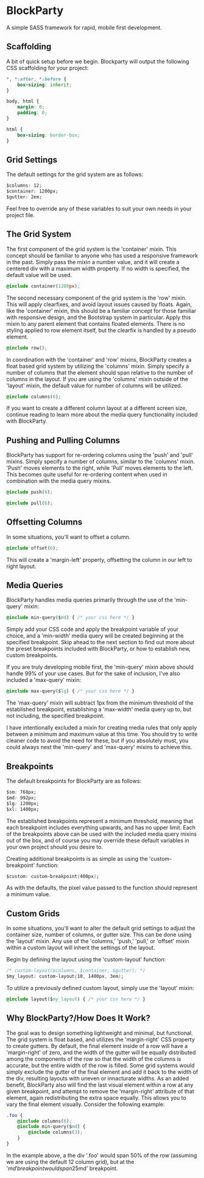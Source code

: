 # BlockParty
A simple SASS framework for rapid, mobile first development.

## Scaffolding

A bit of quick setup before we begin. Blockparty will output the following CSS scaffolding for your project:
```css
*, *:after, *:before {
	box-sizing: inherit;
}

body, html {
	margin: 0;
	padding: 0;
}

html {
	box-sizing: border-box;
}
```
## Grid Settings
The default settings for the grid system are as follows:
```css
$columns: 12;
$container: 1200px;
$gutter: 2em;
```
Feel free to override any of these variables to suit your own needs in your project file.
## The Grid System
The first component of the grid system is the 'container' mixin. This concept should be familiar to anyone who has used a responsive framework in the past. Simply pass the mixin a number value, and it will create a centered div with a maximum width property. If no width is specified, the default value will be used.
```css
@include container(1200px);
```

The second necessary component of the grid system is the 'row' mixin. This will apply clearfixes, and avoid layout issues caused by floats. Again, like the 'container' mixin, this should be a familiar concept for those familiar with responsive design, and the Bootstrap system in particular. Apply this mixin to any parent element that contains floated elements. There is no styling applied to row element itself, but the clearfix is handled by a pseudo element.
```css
@include row();
```

In coordination with the 'container' and 'row' mixins, BlockParty creates a float based grid system by utilizing the 'columns' mixin. Simply specify a number of columns that the element should span relative to the number of columns in the layout. If you are using the 'columns' mixin outside of the 'layout' mixin, the default value for number of columns will be utilized.
```css
@include columns(6);
```
If you want to create a different column layout at a different screen size, continue reading to learn more about the media query functionality included with BlockParty.

## Pushing and Pulling Columns
BlockParty has support for re-ordering columns using the 'push' and 'pull' mixins. Simply specify a number of columns, similar to the 'columns' mixin. 'Push' moves elements to the right, while 'Pull' moves elements to the left. This becomes quite useful for re-ordering content when used in combination with the media query mixins.
```css
@include push(6);
```
```css
@include pull(6);
```
## Offsetting Columns
In some situations, you'll want to offset a column.
```css
@include offset(6);
```
This will create a 'margin-left' property, offsetting the column in our left to right layout.

## Media Queries
BlockParty handles media queries primarily through the use of the 'min-query' mixin:
```css
@include min-query($md) { /* your css here */ }
```
Simply add your CSS code and apply the breakpoint variable of your choice, and a 'min-width' media query will be created beginning at the specified breakpoint. Skip ahead to the next section to find out more about the preset breakpoints included with BlockParty, or how to establish new, custom breakpoints.

If you are truly developing mobile first, the 'min-query' mixin above should handle 99% of your use cases. But for the sake of inclusion, I've also included a 'max-query' mixin:
```css
@include max-query($lg) { /* your css here */ }
```
The 'max-query' mixin will subtract 1px from the minimum threshold of the established breakpoint, establishing a 'max-width' media query up to, but not including, the specified breakpoint.

I have intentionally excluded a mixin for creating media rules that only apply between a minimum and maximum value at this time. You should try to write cleaner code to avoid the need for these, but if you absolutely must, you could always nest the 'min-query' and 'max-query' mixins to achieve this.

## Breakpoints
The default breakpoints for BlockParty are as follows:
```css
$sm: 768px;
$md: 992px;
$lg: 1200px;
$xl: 1400px;
```
The established breakpoints represent a minimum threshold, meaning that each breakpoint includes everything upwards, and has no upper limit. Each of the breakpoints above can be used with the included media query mixins out of the box, and of course you may override these default variables in your own project should you desire to.

Creating additional breakpoints is as simple as using the 'custom-breakpoint' function:
```css
$custom: custom-breakpoint(400px);
```
As with the defaults, the pixel value passed to the function should represent a minimum value.
## Custom Grids
In some situations, you'll want to alter the default grid settings to adjust the container size, number of columns, or gutter size. This can be done using the 'layout' mixin. Any use of the 'columns,' 'push,' 'pull,' or 'offset' mixin within a custom layout will inherit the settings of the layout.

Begin by defining the layout using the 'custom-layout' function:

```css
/* custom-layout($columns, $container, $gutter); */
$my_layout: custom-layout(10, 1400px, 3em);
```

To utilize a previously defined custom layout, simply use the 'layout' mixin:
```css
@include layout($my_layout) { /* your css here */ }
```
## Why BlockParty?/How Does It Work?
The goal was to design something lightweight and minimal, but functional. The grid system is float based, and utilizes the 'margin-right' CSS property to create gutters. By default, the final element inside of a row will have a 'margin-right' of zero, and the width of the gutter will be equally distributed among the components of the row so that the width of the columns is accurate, but the entire width of the row is filled. Some grid systems would simply exclude the gutter of the final element and add it back to the width of the div, resulting layouts with uneven or innacturate widths. As an added benefit, BlockParty also will find the last visual element within a row at any given breakpoint, and attempt to remove the 'margin-right' attribute of that element, again redistributing the extra space equally. This allows you to vary the final element visually. Consider the following example:
```css
.foo {
	@include columns(6);
	@include min-query($md) {
		@include columns(3);
	}
}
```
In the example above, a the div '.foo' would span 50% of the row (assuming we are using the default 12 column grid), but at the '$md' breakpoint would span 25% of the row. Assuming there are 4 divs with the class 'foo', many grid systems would leave you with an awkward gutter after the second element leading up to the '$md' breakpoint.


